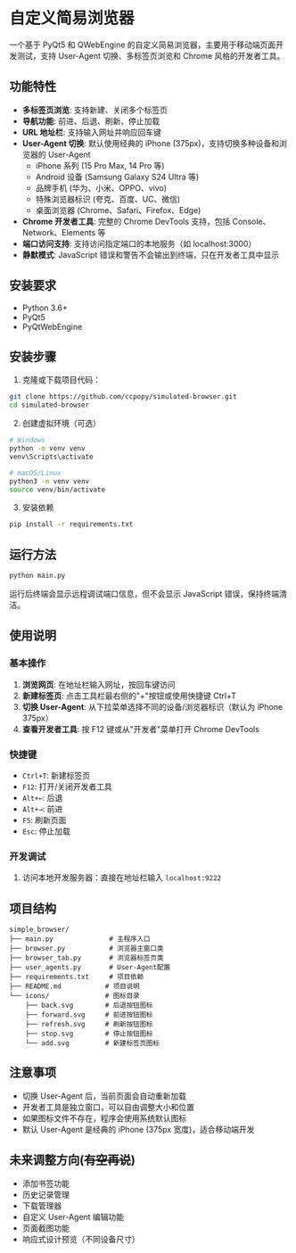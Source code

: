 # 自定义简易浏览器

一个基于 PyQt5 和 QWebEngine 的自定义简易浏览器，主要用于移动端页面开发测试，支持 User-Agent 切换、多标签页浏览和 Chrome 风格的开发者工具。

## 功能特性

- **多标签页浏览**: 支持新建、关闭多个标签页
- **导航功能**: 前进、后退、刷新、停止加载
- **URL 地址栏**: 支持输入网址并响应回车键
- **User-Agent 切换**: 默认使用经典的 iPhone (375px)，支持切换多种设备和浏览器的 User-Agent
  - iPhone 系列 (15 Pro Max, 14 Pro 等)
  - Android 设备 (Samsung Galaxy S24 Ultra 等)
  - 品牌手机 (华为、小米、OPPO、vivo)
  - 特殊浏览器标识 (夸克、百度、UC、微信)
  - 桌面浏览器 (Chrome、Safari、Firefox、Edge)
- **Chrome 开发者工具**: 完整的 Chrome DevTools 支持，包括 Console、Network、Elements 等
- **端口访问支持**: 支持访问指定端口的本地服务（如 localhost:3000）
- **静默模式**: JavaScript 错误和警告不会输出到终端，只在开发者工具中显示

## 安装要求

- Python 3.6+
- PyQt5
- PyQtWebEngine

## 安装步骤

1. 克隆或下载项目代码：

```bash
git clone https://github.com/ccpopy/simulated-browser.git
cd simulated-browser
```

2. 创建虚拟环境（可选）

```bash
# Windows
python -m venv venv
venv\Scripts\activate

# macOS/Linux
python3 -m venv venv
source venv/bin/activate
```

3. 安装依赖

```bash
pip install -r requirements.txt
```

## 运行方法

```bash
python main.py
```

运行后终端会显示远程调试端口信息，但不会显示 JavaScript 错误，保持终端清洁。

## 使用说明

### 基本操作

1. **浏览网页**: 在地址栏输入网址，按回车键访问
2. **新建标签页**: 点击工具栏最右侧的"+"按钮或使用快捷键 Ctrl+T
3. **切换 User-Agent**: 从下拉菜单选择不同的设备/浏览器标识（默认为 iPhone 375px）
4. **查看开发者工具**: 按 F12 键或从"开发者"菜单打开 Chrome DevTools

### 快捷键

- `Ctrl+T`: 新建标签页
- `F12`: 打开/关闭开发者工具
- `Alt+←`: 后退
- `Alt+→`: 前进
- `F5`: 刷新页面
- `Esc`: 停止加载

### 开发调试

1. 访问本地开发服务器：直接在地址栏输入 `localhost:9222`

## 项目结构

```
simple_browser/
├── main.py              # 主程序入口
├── browser.py           # 浏览器主窗口类
├── browser_tab.py       # 浏览器标签页类
├── user_agents.py       # User-Agent配置
├── requirements.txt     # 项目依赖
├── README.md           # 项目说明
└── icons/              # 图标目录
    ├── back.svg        # 后退按钮图标
    ├── forward.svg     # 前进按钮图标
    ├── refresh.svg     # 刷新按钮图标
    ├── stop.svg        # 停止按钮图标
    └── add.svg         # 新建标签页图标
```

## 注意事项

- 切换 User-Agent 后，当前页面会自动重新加载
- 开发者工具是独立窗口，可以自由调整大小和位置
- 如果图标文件不存在，程序会使用系统默认图标
- 默认 User-Agent 是经典的 iPhone (375px 宽度)，适合移动端开发

## 未来调整方向(~~有空再说~~)

- 添加书签功能
- 历史记录管理
- 下载管理器
- 自定义 User-Agent 编辑功能
- 页面截图功能
- 响应式设计预览（不同设备尺寸）
